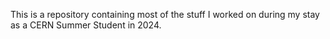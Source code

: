 This is a repository containing most of the stuff I worked on during my stay as a CERN Summer Student in 2024.

